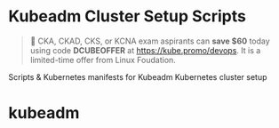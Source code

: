 # Kubeadm Cluster Setup Scripts

> 🚀  CKA, CKAD, CKS, or KCNA exam aspirants can **save $60** today using code **DCUBEOFFER** at https://kube.promo/devops. It is a limited-time offer from Linux Foudation.


Scripts &amp; Kubernetes manifests for Kubeadm Kubernetes cluster setup
# kubeadm

